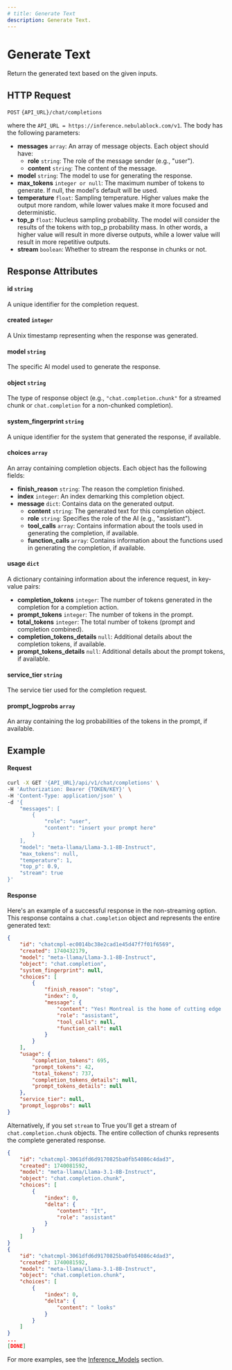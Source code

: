 ```yaml
---
# title: Generate Text 
description: Generate Text.
---
```


# Generate Text

Return the generated text based on the given inputs. 

## HTTP Request

`POST` `{API_URL}/chat/completions`

where the `API_URL = https://inference.nebulablock.com/v1`. The body has the following parameters:

- **messages** `array`: An array of message objects. Each object should have:
  - **role** `string`: The role of the message sender (e.g., "user").
  - **content** `string`: The content of the message.
- **model** `string`: The model to use for generating the response.
- **max_tokens** `integer or null`: The maximum number of tokens to generate. If null, the model's default will be used.
- **temperature** `float`: Sampling temperature. Higher values make the output more random, while lower values make it more focused and deterministic.
- **top_p** `float`: Nucleus sampling probability. The model will consider the results of the tokens with top_p probability mass. In other words, a higher value will result in more diverse outputs, while a lower value will result in more repetitive outputs.
- **stream** `boolean`: Whether to stream the response in chunks or not. 

## Response Attributes

#### id `string`
A unique identifier for the completion request.

#### created `integer`
A Unix timestamp representing when the response was generated.

#### model `string`
The specific AI model used to generate the response.

#### object `string`
The type of response object (e.g., `"chat.completion.chunk"` for a streamed chunk or `chat.completion` for a non-chunked completion).

#### system_fingerprint `string`
A unique identifier for the system that generated the response, if available.

#### choices `array`
An array containing completion objects. Each object has the following fields:
- **finish_reason** `string`: The reason the completion finished.
- **index** `integer`:  An index demarking this completion object. 
- **message** `dict`: Contains data on the generated output. 
  - **content** `string`: The generated text for this completion object.
  - **role** `string`: Specifies the role of the AI (e.g., "assistant").
  - **tool_calls** `array`: Contains information about the tools used in generating the completion, if available. 
  - **function_calls** `array`: Contains information about the functions used in generating the completion, if available.

#### usage `dict`
A dictionary containing information about the inference request, in key-value pairs:
- **completion_tokens** `integer`: The number of tokens generated in the completion for a completion action.
- **prompt_tokens** `integer`: The number of tokens in the prompt.
- **total_tokens** `integer`: The total number of tokens (prompt and completion combined).
- **completion_tokens_details** `null`: Additional details about the completion tokens, if available.
- **prompt_tokens_details** `null`: Additional details about the prompt tokens, if available.

#### service_tier `string`
The service tier used for the completion request.

#### prompt_logprobs `array`
An array containing the log probabilities of the tokens in the prompt, if available.

## Example

#### Request

```bash
curl -X GET '{API_URL}/api/v1/chat/completions' \
-H 'Authorization: Bearer {TOKEN/KEY}' \
-H 'Content-Type: application/json' \
-d '{
    "messages": [
        {
            "role": "user",
            "content": "insert your prompt here"
        }
    ],
    "model": "meta-llama/Llama-3.1-8B-Instruct",
    "max_tokens": null,
    "temperature": 1,
    "top_p": 0.9,
    "stream": true
}'
```

#### Response

Here's an example of a successful response in the non-streaming option. This response contains a `chat.completion` object and represents the entire generated text: 

```json
{
    "id": "chatcmpl-ec0014bc38e2cad1e45d47f7f01f6569",
    "created": 1740432179,
    "model": "meta-llama/Llama-3.1-8B-Instruct",
    "object": "chat.completion",
    "system_fingerprint": null,
    "choices": [
        {
            "finish_reason": "stop",
            "index": 0,
            "message": {
                "content": "Yes! Montreal is the home of cutting edge ... research.",
                "role": "assistant",
                "tool_calls": null,
                "function_call": null
            }
        }
    ],
    "usage": {
        "completion_tokens": 695,
        "prompt_tokens": 42,
        "total_tokens": 737,
        "completion_tokens_details": null,
        "prompt_tokens_details": null
    },
    "service_tier": null,
    "prompt_logprobs": null
}
```

Alternatively, if you set `stream` to True you'll get a stream of `chat.completion.chunk` objects. The entire collection of chunks represents the complete generated response.

```json
{
    "id": "chatcmpl-3061dfd6d9170825ba0fb54086c4dad3",
    "created": 1740081592,
    "model": "meta-llama/Llama-3.1-8B-Instruct",
    "object": "chat.completion.chunk",
    "choices": [
        {
            "index": 0,
            "delta": {
                "content": "It",
                "role": "assistant"
            }
        }
    ]
}
{
    "id": "chatcmpl-3061dfd6d9170825ba0fb54086c4dad3",
    "created": 1740081592,
    "model": "meta-llama/Llama-3.1-8B-Instruct",
    "object": "chat.completion.chunk",
    "choices": [
        {
            "index": 0,
            "delta": {
                "content": " looks"
            }
        }
    ]
}
...
[DONE]
```


For more examples, see the [Inference_Models](../../Inference_Models/Text_Generation.md) section.
